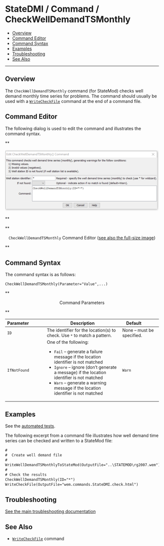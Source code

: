 # StateDMI / Command / CheckWellDemandTSMonthly #

* [Overview](#overview)
* [Command Editor](#command-editor)
* [Command Syntax](#command-syntax)
* [Examples](#examples)
* [Troubleshooting](#troubleshooting)
* [See Also](#see-also)

-------------------------

## Overview ##

The `CheckWellDemandTSMonthly` command (for StateMod)
checks well demand monthly time series for problems.  The command should usually be used with a
[`WriteCheckFile`](../WriteCheckFile/WriteCheckFile.md) command at the end of a command file.

## Command Editor ##

The following dialog is used to edit the command and illustrates the command syntax.

**<p style="text-align: center;">
![CheckWellDemandTSMonthly Command Editor](CheckWellDemandTSMonthly.png)
</p>**

**<p style="text-align: center;">
`CheckWellDemandTSMonthly` Command Editor (<a href="../CheckWellDemandTSMonthly.png">see also the full-size image</a>)
</p>**

## Command Syntax ##

The command syntax is as follows:

```text
CheckWellDemandTSMonthly(Parameter="Value",...)
```
**<p style="text-align: center;">
Command Parameters
</p>**

| **Parameter**&nbsp;&nbsp;&nbsp;&nbsp;&nbsp;&nbsp;&nbsp;&nbsp;&nbsp;&nbsp;&nbsp;&nbsp; | **Description** | **Default**&nbsp;&nbsp;&nbsp;&nbsp;&nbsp;&nbsp;&nbsp;&nbsp;&nbsp;&nbsp; |
| --------------|-----------------|----------------- |
| `ID` | The identifier for the location(s) to check.  Use `*` to match a pattern. | None – must be specified. |
| `IfNotFound` | One of the following:<ul><li>`Fail` – generate a failure message if the location identifier is not matched</li><li>`Ignore` – ignore (don’t generate a message) if the location identifier is not matched</li><li>`Warn` – generate a warning message if the location identifier is not matched</li></ul> | `Warn` |

## Examples ##

See the [automated tests](https://github.com/OpenCDSS/cdss-app-statedmi-est/tree/master/test/regression/commands/CheckWellDemandTSMonthly).

The following excerpt from a command file illustrates how well demand time series can be checked and written to a StateMod file:

```
#
#  Create well demand file
#
WriteWellDemandTSMonthlyToStateMod(OutputFile="..\STATEMOD\rg2007.wem")
#
# Check the results
CheckWellDemandTSMonthly(ID="*")
WriteCheckFile(OutputFile="wem.commands.StateDMI.check.html")
```

## Troubleshooting ##

[See the main troubleshooting documentation](../../troubleshooting/troubleshooting.md)

## See Also ##

* [`WriteCheckFile`](../WriteCheckFile/WriteCheckFile.md) command
